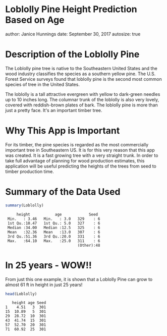 Loblolly Pine Height Prediction Based on Age
========================================================
author: Janice Hunnings
date: September 30, 2017
autosize: true

Description of the Loblolly Pine
========================================================

The Loblolly pine tree is native to the Southeastern United States and the wood 
industry classifies the species as a southern yellow pine.  The U.S. Forest Service surveys
found that loblolly pine is the second most common species of tree in the United States.  

The loblolly is a tall attractive evergreen with yellow to dark-green needles up to 10
inches long. The columnar trunk of the loblolly is also very lovely, covered with
reddish-brown plates of bark.  The loblolly pine is more than just a pretty face. It's an
important timber tree.


Why This App is Important
========================================================
For its timber, the pine species is regarded as the most commercially important tree in
Southeastern US.  It is for this very reason that this app was created. It is a fast 
growing tree with a very straight trunk.  In order to take full advantage of planning for
wood production estimates, this application will be useful predicting the heights of the
trees from seed to timber production time.


Summary of the Data Used
========================================================

```r
summary(Loblolly)
```

```
     height           age            Seed   
 Min.   : 3.46   Min.   : 3.0   329    : 6  
 1st Qu.:10.47   1st Qu.: 5.0   327    : 6  
 Median :34.00   Median :12.5   325    : 6  
 Mean   :32.36   Mean   :13.0   307    : 6  
 3rd Qu.:51.36   3rd Qu.:20.0   331    : 6  
 Max.   :64.10   Max.   :25.0   311    : 6  
                                (Other):48  
```

In 25 years - WOW!!
========================================================
From just this one example, it is shown that a Loblolly Pine can grow to almost 61 ft
in height in just 25 years!


```r
head(Loblolly)
```

```
   height age Seed
1    4.51   3  301
15  10.89   5  301
29  28.72  10  301
43  41.74  15  301
57  52.70  20  301
71  60.92  25  301
```

